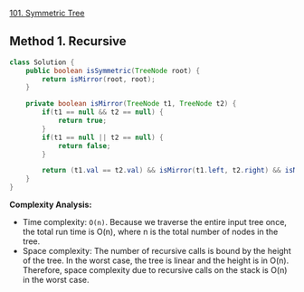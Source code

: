 [101. Symmetric Tree](https://leetcode.com/problems/symmetric-tree/)


## Method 1. Recursive
```java
class Solution {
    public boolean isSymmetric(TreeNode root) {
        return isMirror(root, root);
    }

    private boolean isMirror(TreeNode t1, TreeNode t2) {
        if(t1 == null && t2 == null) {
            return true;
        }
        if(t1 == null || t2 == null) {
            return false;
        }

        return (t1.val == t2.val) && isMirror(t1.left, t2.right) && isMirror(t1.right, t2.left);
    }
}
```
**Complexity Analysis:**
* Time complexity: `O(n)`. Because we traverse the entire input tree once, the total run time is O(n), where n is the total number of nodes in the tree.
* Space complexity: The number of recursive calls is bound by the height of the tree. In the worst case, the tree is linear and the height is in O(n). Therefore, space complexity due to recursive calls on the stack is O(n) in the worst case.
